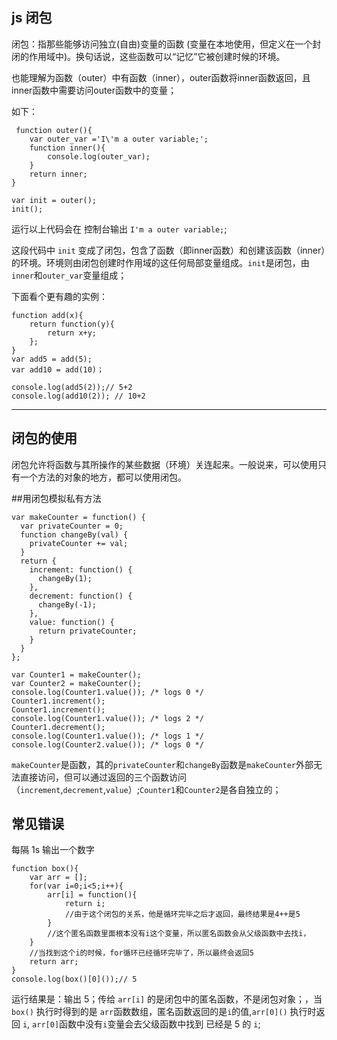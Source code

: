 ## js 闭包

闭包：指那些能够访问独立(自由)变量的函数 (变量在本地使用，但定义在一个封闭的作用域中)。换句话说，这些函数可以“记忆”它被创建时候的环境。 

也能理解为函数（outer）中有函数（inner），outer函数将inner函数返回，且inner函数中需要访问outer函数中的变量；

如下：

     function outer(){
		var outer_var ='I\'m a outer variable;';
		function inner(){
			console.log(outer_var);
		}
		return inner;
	}
	
	var init = outer();
	init();
     

运行以上代码会在 控制台输出 `I'm a outer variable;`;

这段代码中 `init` 变成了闭包，包含了函数（即inner函数）和创建该函数（inner）的环境。环境则由闭包创建时作用域的这任何局部变量组成。`init`是闭包，由`inner`和`outer_var`变量组成；

下面看个更有趣的实例：

    function add(x){
		return function(y){
			return x+y;
		};
	}
	var add5 = add(5);
	var add10 = add(10)；
	
	console.log(add5(2));// 5+2
	console.log(add10(2)); // 10+2

----------


## 闭包的使用

闭包允许将函数与其所操作的某些数据（环境）关连起来。一般说来，可以使用只有一个方法的对象的地方，都可以使用闭包。

##用闭包模拟私有方法


	var makeCounter = function() {
	  var privateCounter = 0;
	  function changeBy(val) {
	    privateCounter += val;
	  }
	  return {
	    increment: function() {
	      changeBy(1);
	    },
	    decrement: function() {
	      changeBy(-1);
	    },
	    value: function() {
	      return privateCounter;
	    }
	  }  
	};
	
	var Counter1 = makeCounter();
	var Counter2 = makeCounter();
	console.log(Counter1.value()); /* logs 0 */
	Counter1.increment();
	Counter1.increment();
	console.log(Counter1.value()); /* logs 2 */
	Counter1.decrement();
	console.log(Counter1.value()); /* logs 1 */
	console.log(Counter2.value()); /* logs 0 */

`makeCounter`是函数，其的`privateCounter`和`changeBy`函数是`makeCounter`外部无法直接访问，但可以通过返回的三个函数访问（`increment`,`decrement`,`value`）;`Counter1`和`Counter2`是各自独立的；

## 常见错误
每隔 1s 输出一个数字

	function box(){
	    var arr = [];
	    for(var i=0;i<5;i++){
	        arr[i] = function(){
	            return i;
				//由于这个闭包的关系，他是循环完毕之后才返回，最终结果是4++是5
	        }                                        
			//这个匿名函数里面根本没有i这个变量，所以匿名函数会从父级函数中去找i，
	    }                                            
		//当找到这个i的时候，for循环已经循环完毕了，所以最终会返回5
	    return arr;
	}
	console.log(box()[0]());// 5

运行结果是：输出 5；传给 `arr[i]` 的是闭包中的匿名函数，不是闭包对象；，当 `box()` 执行时得到的是 `arr`函数数组，匿名函数返回的是`i`的值,`arr[0]()` 执行时返回 `i`, `arr[0]`函数中没有`i`变量会去父级函数中找到 已经是 5 的 `i`;
